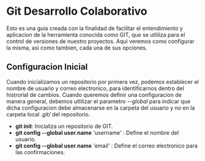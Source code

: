 # Git Desarrollo Colaborativo

Esto es una guia creada con la finalidad de facilitar el entendimiento y aplicacion de la herramienta conocida como GIT, que se utliliza para el control de versiones de nuestro proyectos. Aqui veremos como configurar la misma, asi como tambien, cada una de sus opciones.

## Configuracion Inicial

Cuando inicializamos un repositorio por primera vez, podemos establecer el nombre de usuario y correo electronico, para identificarnos dentro del histrorial de cambios. Cuando queremos definir una configuracion de manera general, debemos utlilizar el parametro *--global* para indicar que dicha configuracion debe almacenarse en la carpeta del usuario y no en la carpeta local *.git/* del repositorio.

* **git init**: Inicializa un repositorio de GIT.
* **git config --global user.name** 'username' : Define el nombre del usuario.
* **git config --global user.name** 'email' : Define el correo electronico para las confirmaciones.

